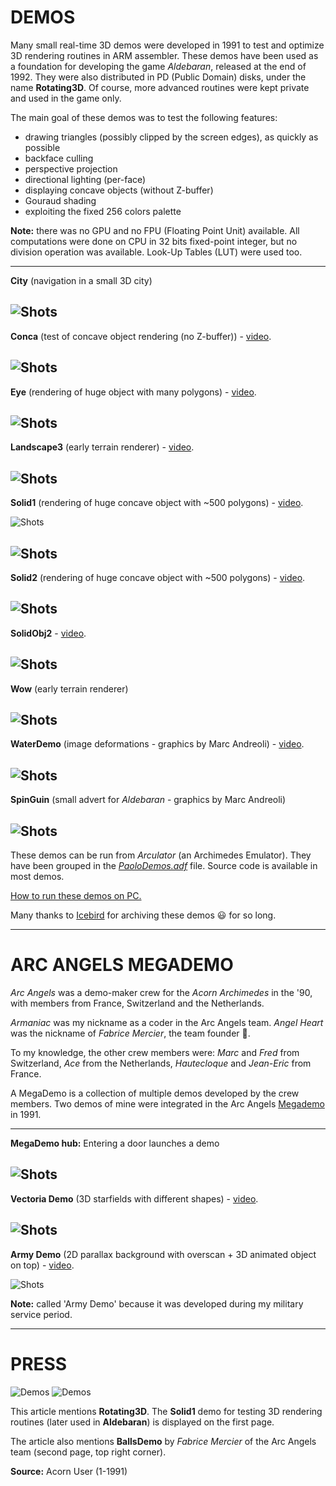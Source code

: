 # DEMOS

Many small real-time 3D demos were developed in 1991 to test and optimize 3D rendering routines in ARM assembler. These demos have been used as a foundation for developing the game _Aldebaran_, released at the end of 1992. They were also distributed in PD (Public Domain) disks, under the name **Rotating3D**. Of course, more advanced routines were kept private and used in the game only.

The main goal of these demos was to test the following features:

  - drawing triangles (possibly clipped by the screen edges), as quickly as possible
  - backface culling
  - perspective projection
  - directional lighting (per-face)
  - displaying concave objects (without Z-buffer)
  - Gouraud shading
  - exploiting the fixed 256 colors palette

**Note:** there was no GPU and no FPU (Floating Point Unit) available. All computations were done on CPU in 32 bits fixed-point integer, but no division operation was available. Look-Up Tables (LUT) were used too.

---
**City** (navigation in a small 3D city)

![Shots](screenshots/Rotating3D/City.jpg)
---
**Conca** (test of concave object rendering (no Z-buffer)) - [video](https://youtu.be/WynMQ5Mg4ns).

![Shots](screenshots/Rotating3D/Conca.jpg)
---
**Eye** (rendering of huge object with many polygons) - [video](https://youtu.be/wZWXxP8721M).

![Shots](screenshots/Rotating3D/Eye.jpg)
---
**Landscape3** (early terrain renderer) - [video](https://youtu.be/_cHsvOLis8U).

![Shots](screenshots/Rotating3D/Landscape3.jpg)
---
**Solid1** (rendering of huge concave object with ~500 polygons) - [video](https://youtu.be/GfaKjsNJI3c).

![Shots](screenshots/Rotating3D/Solid1.jpg)

![Shots](screenshots/Rotating3D/Solid1b.jpg)
---
**Solid2** (rendering of huge concave object with ~500 polygons) - [video](https://youtu.be/9sA5GOOiEIw).

![Shots](screenshots/Rotating3D/Solid2.jpg)
---
**SolidObj2** - [video](https://youtu.be/VcK_C9dsmUk).

![Shots](screenshots/Rotating3D/SolidObj2.jpg)
---
**Wow** (early terrain renderer)

![Shots](screenshots/Rotating3D/wow.jpg)
---
**WaterDemo** (image deformations - graphics by Marc Andreoli) - [video](https://youtu.be/PsEBNxQLHvE).

![Shots](screenshots/WaterDemo.jpg)
---
**SpinGuin** (small advert for _Aldebaran_ - graphics by Marc Andreoli)

![Shots](screenshots/SpinGuinDemo.jpg)
---

These demos can be run from _Arculator_ (an Archimedes Emulator). They have been grouped in the [_PaoloDemos.adf_](../../Demos/PaoloDemos.zip) file. Source code is available in most demos.

[How to run these demos on PC.](./README_HowTo.md)

Many thanks to [Icebird](http://www.icebird.org/classics.html) for archiving these demos :smiley: for so long.

---

# ARC ANGELS MEGADEMO

_Arc Angels_ was a demo-maker crew for the _Acorn Archimedes_ in the '90, with members from France, Switzerland and the Netherlands.

_Armaniac_ was my nickname as a coder in the Arc Angels team. _Angel Heart_ was the nickname of _Fabrice Mercier_, the team founder :yellow_heart:.

To my knowledge, the other crew members were: _Marc_ and _Fred_ from Switzerland, _Ace_ from the Netherlands, _Hautecloque_ and _Jean-Eric_ from France.

A MegaDemo is a collection of multiple demos developed by the crew members. Two demos of mine were integrated in the Arc Angels [Megademo](../../Demos/MegaDemo.zip) in 1991.

---
**MegaDemo hub:** Entering a door launches a demo

![Shots](screenshots/ArcAngelsMegaDemo/Door.jpg)
---
**Vectoria Demo** (3D starfields with different shapes) - [video](https://www.youtube.com/watch?v=oqrJ2RkgYAQ).

![Shots](screenshots/ArcAngelsMegaDemo/VectoriaDemo.jpg)
---
**Army Demo** (2D parallax background with overscan + 3D animated object on top) - [video](https://www.youtube.com/watch?v=dO2qttN-eqU).

![Shots](screenshots/ArcAngelsMegaDemo/ArmyDemo.jpg)

**Note:** called 'Army Demo' because it was developed during my military service period.

---

# PRESS

![Demos](Demos1.jpg)
![Demos](Demos2.jpg)

This article mentions **Rotating3D**. The **Solid1** demo for testing 3D rendering routines (later used in **Aldebaran**) is displayed on the first page.

The article also mentions **BallsDemo** by _Fabrice Mercier_ of the Arc Angels team (second page, top right corner).

**Source:** Acorn User (1-1991)
